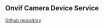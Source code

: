 
<a name="Onvif Camera Device Service (found in device-onvif-camera) Changelog"></a>
## Onvif Camera Device Service
[Github repository](https://github.com/edgexfoundry/device-onvif-camera)
